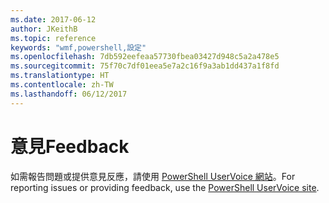 ```yaml
---
ms.date: 2017-06-12
author: JKeithB
ms.topic: reference
keywords: "wmf,powershell,設定"
ms.openlocfilehash: 7db592eefeaa57730fbea03427d948c5a2a478e5
ms.sourcegitcommit: 75f70c7df01eea5e7a2c16f9a3ab1dd437a1f8fd
ms.translationtype: HT
ms.contentlocale: zh-TW
ms.lasthandoff: 06/12/2017
---
```

# <a name="feedback"></a><span data-ttu-id="191be-102">意見</span><span class="sxs-lookup"><span data-stu-id="191be-102">Feedback</span></span>
<span data-ttu-id="191be-103">如需報告問題或提供意見反應，請使用 [PowerShell UserVoice 網站](http://windowsserver.uservoice.com/forums/301869-powershell)。</span><span class="sxs-lookup"><span data-stu-id="191be-103">For reporting issues or providing feedback, use the [PowerShell UserVoice site](http://windowsserver.uservoice.com/forums/301869-powershell).</span></span>


